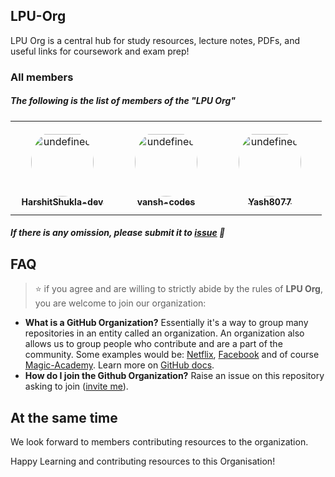 ## LPU-Org

LPU Org is a central hub for study resources, lecture notes, PDFs, and useful links for coursework and exam prep!
### All members
 
##### The following is the list of members of the "LPU Org" 

<!-- members -->
<table><tr>
<td align="center" style="word-wrap: break-word; width: 150.0; height: 150.0">
<a href="https://github.com/HarshitShukla-dev">
<img src="https://avatars.githubusercontent.com/u/109151752?v=4" width="100;"  style="border-radius:50%;align-items:center;justify-content:center;overflow:hidden;padding-top:10px" alt="undefined"/>
<br />
<sub style="font-size:14px"><b>HarshitShukla-dev</b></sub>
</a>
</td>
<td align="center" style="word-wrap: break-word; width: 150.0; height: 150.0">
<a href="https://github.com/vansh-codes">
<img src="https://avatars.githubusercontent.com/u/114163734?v=4" width="100;"  style="border-radius:50%;align-items:center;justify-content:center;overflow:hidden;padding-top:10px" alt="undefined"/>
<br />
<sub style="font-size:14px"><b>vansh-codes</b></sub>
</a>
</td>
<td align="center" style="word-wrap: break-word; width: 150.0; height: 150.0">
<a href="https://github.com/Yash8077">
<img src="https://avatars.githubusercontent.com/u/39164064?v=4" width="100;"  style="border-radius:50%;align-items:center;justify-content:center;overflow:hidden;padding-top:10px" alt="undefined"/>
<br />
<sub style="font-size:14px"><b>Yash8077</b></sub>
</a>
</td>
</tr>
</table>
<!-- endmembers -->

##### If there is any omission, please submit it to [issue](https://github.com/LPU-Org/.github/issues) 🙂

## FAQ
>⭐ if you agree and are willing to strictly abide by the rules of **LPU Org**, you are welcome to join our organization:

- **What is a GitHub Organization?** Essentially it's a way to group many repositories in an entity called an organization. An organization also allows us to group people who contribute and are a part of the community. Some examples would be: [Netflix](https://github.com/Netflix), [Facebook](https://github.com/facebook) and of course [Magic-Academy](https://github.com/LPU-Org).
Learn more on [GitHub docs](https://docs.github.com/en/github/setting-up-and-managing-organizations-and-teams/about-organizations).
- **How do I join the Github Organization?** Raise an issue on this repository asking to join ([invite me](https://github.com/LPU-Org/.github/issues/new?assignees=&labels=invite+me+to+LPU+Org&template=invitation.yml&title=Please+invite+me+to+LPU+Org)).

## At the same time

We look forward to members contributing resources to the organization. 

Happy Learning and contributing resources to this Organisation!
